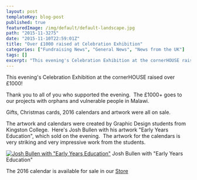 ```yaml
---
layout: post
templateKey: blog-post
published: true
featuredImage: /img/default/default-landscape.jpg
path: "2015-11-3275"
date: "2015-11-10T22:59:01Z"
title: "Over £1000 raised at Celebration Exhibition"
categories: ["Fundraising News", "General News", "News from the UK"]
tags: []
excerpt: "This evening's Celebration Exhibition at the cornerHOUSE raised over £1000!Thank you to all of you ..."
---
```


This evening's Celebration Exhibition at the cornerHOUSE raised over £1000!

Thank you to all of you who supported the evening.  The £1000+ goes to our projects with orphans and vulnerable people in Malawi.

Gifts, Christmas cards, 2016 calendars and artwork were all on sale.

The artwork and calendars were created by Graphic Design students from Kingston College.  Here's Josh Bullen with his artwork "Early Years Education", which sold on the evening.  The artwork for the calendars is very striking and very impressive work from the students.

[![Josh Bullen with "Early Years Education"](https://f000.backblazeb2.com/file/avm-wp-uploads/2015/11/DSC_1248-225x300.jpg)](https://f000.backblazeb2.com/file/avm-wp-uploads/2015/11/DSC_1248.jpg) Josh Bullen with "Early Years Education"

The 2016 calendar is available for sale in our [Store](https://www.africanvision.org.uk/product/2016-calendar/)

